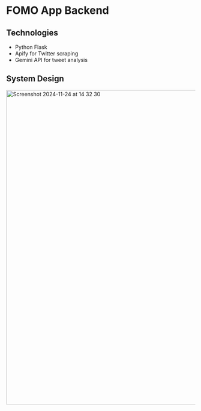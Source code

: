 # FOMO App Backend

## Technologies

- Python Flask
- Apify for Twitter scraping
- Gemini API for tweet analysis

## System Design

<img width="836" alt="Screenshot 2024-11-24 at 14 32 30" src="https://github.com/user-attachments/assets/c5f6e90a-1a2a-4a7e-98d8-5ac5904e185b">







